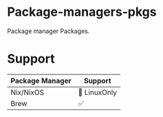 # Package-managers-pkgs
Package manager Packages.


# Support 

| Package Manager | Support
| ------------- | ------------- |
| Nix/NixOS | 🚧 LinuxOnly | 
| Brew | ✅ | 
